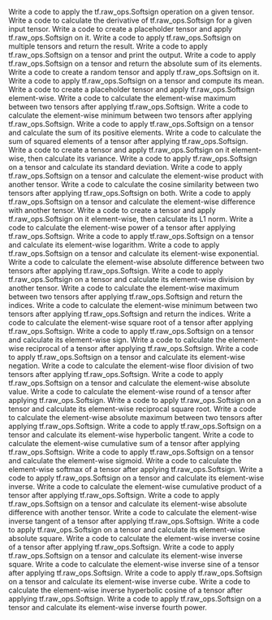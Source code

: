 Write a code to apply the tf.raw_ops.Softsign operation on a given tensor.
Write a code to calculate the derivative of tf.raw_ops.Softsign for a given input tensor.
Write a code to create a placeholder tensor and apply tf.raw_ops.Softsign on it.
Write a code to apply tf.raw_ops.Softsign on multiple tensors and return the result.
Write a code to apply tf.raw_ops.Softsign on a tensor and print the output.
Write a code to apply tf.raw_ops.Softsign on a tensor and return the absolute sum of its elements.
Write a code to create a random tensor and apply tf.raw_ops.Softsign on it.
Write a code to apply tf.raw_ops.Softsign on a tensor and compute its mean.
Write a code to create a placeholder tensor and apply tf.raw_ops.Softsign element-wise.
Write a code to calculate the element-wise maximum between two tensors after applying tf.raw_ops.Softsign.
Write a code to calculate the element-wise minimum between two tensors after applying tf.raw_ops.Softsign.
Write a code to apply tf.raw_ops.Softsign on a tensor and calculate the sum of its positive elements.
Write a code to calculate the sum of squared elements of a tensor after applying tf.raw_ops.Softsign.
Write a code to create a tensor and apply tf.raw_ops.Softsign on it element-wise, then calculate its variance.
Write a code to apply tf.raw_ops.Softsign on a tensor and calculate its standard deviation.
Write a code to apply tf.raw_ops.Softsign on a tensor and calculate the element-wise product with another tensor.
Write a code to calculate the cosine similarity between two tensors after applying tf.raw_ops.Softsign on both.
Write a code to apply tf.raw_ops.Softsign on a tensor and calculate the element-wise difference with another tensor.
Write a code to create a tensor and apply tf.raw_ops.Softsign on it element-wise, then calculate its L1 norm.
Write a code to calculate the element-wise power of a tensor after applying tf.raw_ops.Softsign.
Write a code to apply tf.raw_ops.Softsign on a tensor and calculate its element-wise logarithm.
Write a code to apply tf.raw_ops.Softsign on a tensor and calculate its element-wise exponential.
Write a code to calculate the element-wise absolute difference between two tensors after applying tf.raw_ops.Softsign.
Write a code to apply tf.raw_ops.Softsign on a tensor and calculate its element-wise division by another tensor.
Write a code to calculate the element-wise maximum between two tensors after applying tf.raw_ops.Softsign and return the indices.
Write a code to calculate the element-wise minimum between two tensors after applying tf.raw_ops.Softsign and return the indices.
Write a code to calculate the element-wise square root of a tensor after applying tf.raw_ops.Softsign.
Write a code to apply tf.raw_ops.Softsign on a tensor and calculate its element-wise sign.
Write a code to calculate the element-wise reciprocal of a tensor after applying tf.raw_ops.Softsign.
Write a code to apply tf.raw_ops.Softsign on a tensor and calculate its element-wise negation.
Write a code to calculate the element-wise floor division of two tensors after applying tf.raw_ops.Softsign.
Write a code to apply tf.raw_ops.Softsign on a tensor and calculate the element-wise absolute value.
Write a code to calculate the element-wise round of a tensor after applying tf.raw_ops.Softsign.
Write a code to apply tf.raw_ops.Softsign on a tensor and calculate its element-wise reciprocal square root.
Write a code to calculate the element-wise absolute maximum between two tensors after applying tf.raw_ops.Softsign.
Write a code to apply tf.raw_ops.Softsign on a tensor and calculate its element-wise hyperbolic tangent.
Write a code to calculate the element-wise cumulative sum of a tensor after applying tf.raw_ops.Softsign.
Write a code to apply tf.raw_ops.Softsign on a tensor and calculate the element-wise sigmoid.
Write a code to calculate the element-wise softmax of a tensor after applying tf.raw_ops.Softsign.
Write a code to apply tf.raw_ops.Softsign on a tensor and calculate its element-wise inverse.
Write a code to calculate the element-wise cumulative product of a tensor after applying tf.raw_ops.Softsign.
Write a code to apply tf.raw_ops.Softsign on a tensor and calculate its element-wise absolute difference with another tensor.
Write a code to calculate the element-wise inverse tangent of a tensor after applying tf.raw_ops.Softsign.
Write a code to apply tf.raw_ops.Softsign on a tensor and calculate its element-wise absolute square.
Write a code to calculate the element-wise inverse cosine of a tensor after applying tf.raw_ops.Softsign.
Write a code to apply tf.raw_ops.Softsign on a tensor and calculate its element-wise inverse square.
Write a code to calculate the element-wise inverse sine of a tensor after applying tf.raw_ops.Softsign.
Write a code to apply tf.raw_ops.Softsign on a tensor and calculate its element-wise inverse cube.
Write a code to calculate the element-wise inverse hyperbolic cosine of a tensor after applying tf.raw_ops.Softsign.
Write a code to apply tf.raw_ops.Softsign on a tensor and calculate its element-wise inverse fourth power.
